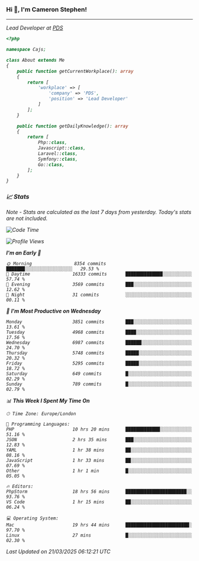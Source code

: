 ### Hi 👋, I'm Cameron Stephen!
<hr>
<p><em>Lead Developer at <a href="https://prindatasolutions.co.uk">PDS</a></p>


```php
<?php

namespace Cajs;

class About extends Me
{
    public function getCurrentWorkplace(): array
    {
        return [
            'workplace' => [
                'company' => 'PDS',
                'position' => 'Lead Developer'
            ]
        ];
    }

    public function getDailyKnowledge(): array
    {
        return [
            Php::class,
            Javascript::class,
            Laravel::class,
            Symfony::class,
            Go::class,
        ];
    }
}
```

### 📈 Stats
<p><em>Note - Stats are calculated as the last 7 days from yesterday. Today's stats are not included.</em></p>


<!--START_SECTION:waka-->
![Code Time](http://img.shields.io/badge/Code%20Time-4%2C411%20hrs%2010%20mins-blue)

![Profile Views](http://img.shields.io/badge/Profile%20Views-0-blue)

**I'm an Early 🐤** 

```text
🌞 Morning                8354 commits        ███████░░░░░░░░░░░░░░░░░░   29.53 % 
🌆 Daytime                16333 commits       ██████████████░░░░░░░░░░░   57.74 % 
🌃 Evening                3569 commits        ███░░░░░░░░░░░░░░░░░░░░░░   12.62 % 
🌙 Night                  31 commits          ░░░░░░░░░░░░░░░░░░░░░░░░░   00.11 % 
```
📅 **I'm Most Productive on Wednesday** 

```text
Monday                   3851 commits        ███░░░░░░░░░░░░░░░░░░░░░░   13.61 % 
Tuesday                  4968 commits        ████░░░░░░░░░░░░░░░░░░░░░   17.56 % 
Wednesday                6987 commits        ██████░░░░░░░░░░░░░░░░░░░   24.70 % 
Thursday                 5748 commits        █████░░░░░░░░░░░░░░░░░░░░   20.32 % 
Friday                   5295 commits        █████░░░░░░░░░░░░░░░░░░░░   18.72 % 
Saturday                 649 commits         █░░░░░░░░░░░░░░░░░░░░░░░░   02.29 % 
Sunday                   789 commits         █░░░░░░░░░░░░░░░░░░░░░░░░   02.79 % 
```


📊 **This Week I Spent My Time On** 

```text
🕑︎ Time Zone: Europe/London

💬 Programming Languages: 
PHP                      10 hrs 20 mins      █████████████░░░░░░░░░░░░   51.16 % 
JSON                     2 hrs 35 mins       ███░░░░░░░░░░░░░░░░░░░░░░   12.83 % 
YAML                     1 hr 38 mins        ██░░░░░░░░░░░░░░░░░░░░░░░   08.16 % 
JavaScript               1 hr 33 mins        ██░░░░░░░░░░░░░░░░░░░░░░░   07.69 % 
Other                    1 hr 1 min          █░░░░░░░░░░░░░░░░░░░░░░░░   05.05 % 

🔥 Editors: 
PhpStorm                 18 hrs 56 mins      ███████████████████████░░   93.76 % 
VS Code                  1 hr 15 mins        ██░░░░░░░░░░░░░░░░░░░░░░░   06.24 % 

💻 Operating System: 
Mac                      19 hrs 44 mins      ████████████████████████░   97.70 % 
Linux                    27 mins             █░░░░░░░░░░░░░░░░░░░░░░░░   02.30 % 
```


 Last Updated on 21/03/2025 06:12:21 UTC
<!--END_SECTION:waka-->

